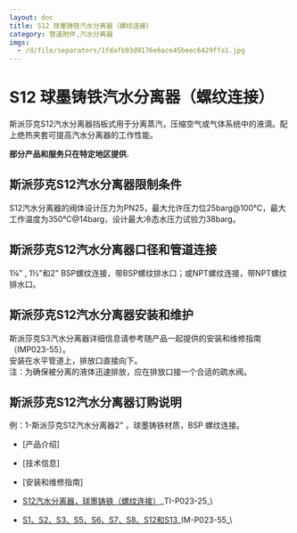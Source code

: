 ```yaml
---
layout: doc
title: S12 球墨铸铁汽水分离器（螺纹连接）
category: 管道附件,汽水分离器
imgs:
  - /d/file/separators/1fdafb93d9176e6ace45beec6429ffa1.jpg
---
```


# S12 球墨铸铁汽水分离器（螺纹连接）

斯派莎克S12汽水分离器挡板式用于分离蒸汽，压缩空气或气体系统中的液滴。配上绝热夹套可提高汽水分离器的工作性能。

**部分产品和服务只在特定地区提供.**

## 斯派莎克S12汽水分离器限制条件

S12汽水分离器的阀体设计压力为PN25，最大允许压力位25barg@100℃，最大工作温度为350℃@14barg，设计最大冷态水压力试验力38barg。

## 斯派莎克S12汽水分离器口径和管道连接

1¼" , 1½"和2" BSP螺纹连接，带BSP螺纹排水口；或NPT螺纹连接，带NPT螺纹排水口。

## 斯派莎克S12汽水分离器安装和维护

斯派莎克S3汽水分离器详细信息请参考随产品一起提供的安装和维修指南（IMP023-55）。  
安装在水平管道上，排放口直接向下。  
注：为确保被分离的液体迅速排放，应在排放口接一个合适的疏水阀。

## 斯派莎克S12汽水分离器订购说明

例：1-斯派莎克S12汽水分离器2" ，球墨铸铁材质，BSP 螺纹连接。

- [产品介绍]
- [技术信息]
- [安装和维修指南]

- [S12汽水分离器，球墨铸铁（螺纹连接）](/d/pdf/TI-P023-25-S12%20球墨铸铁汽水分离器（螺纹连接）.pdf)\_TI-P023-25\_\

- [S1、S2、S3、S5、S6、S7、S8、S12和S13](/d/pdf/IM-P023-55-S1%E3%80%81S2%E3%80%81S3%E3%80%81S5%E3%80%81S6%E3%80%81S7%E3%80%81S8%E3%80%81S12%E5%92%8CS13%E6%B1%BD%E6%B0%B4%E5%88%86%E7%A6%BB%E5%99%A8.pdf)\_IM-P023-55\_\
